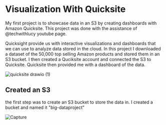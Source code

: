 # Visualization With Quicksite
My first project is to showcase data in an S3 by creating dashboards with Amazon Quicksite.
This project was done with the assistance of @techwithlucy youtube page.

Quicksight provide us with interactive visualizations and dashboards that we can use to analyze data stored in the cloud. In this project I downloaded a dataset of the 50,000 top selling Amazon products and stored them in an S3 bucket. I then created a Quciksite account and connected the S3 to Quicksite. Quicksite then provided me with a dashboard of the data.

![quicksite drawio (1)](https://github.com/user-attachments/assets/98b705ee-d48b-4386-82e4-824aa146ac63)


## Created an S3
the first step was to create an S3 bucket to store the data in. I created a bucket and named it "big-dataproject"

![Capture](https://github.com/user-attachments/assets/636d1786-f0c6-45ce-a50d-0d6d8c116836)
